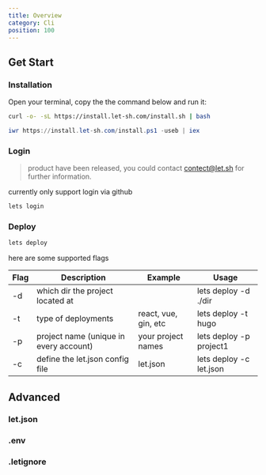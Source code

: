 ```yaml
---
title: Overview
category: Cli
position: 100
---
```


## Get Start

### Installation

Open your terminal, copy the the command below and run it:

<code-group>
  <code-block label="linux/macOS" active>

```bash
curl -o- -sL https://install.let-sh.com/install.sh | bash
```

  </code-block>
  <code-block label="Windows">

```powershell
iwr https://install.let-sh.com/install.ps1 -useb | iex
```

  </code-block>
</code-group>

### Login

> product have been released, you could contact contect@let.sh for further information.

currently only support login via github

```bash
lets login
```

### Deploy

```bash
lets deploy
```

here are some supported flags

| Flag | Description                            | Example              | Usage                   |
| ---- | -------------------------------------- | -------------------- | ----------------------- |
| -d   | which dir the project located at       |                      | lets deploy -d ./dir    |
| -t   | type of deployments                    | react, vue, gin, etc | lets deploy -t hugo     |
| -p   | project name (unique in every account) | your project names   | lets deploy -p project1 |
| -c   | define the let.json config file        | let.json             | lets deploy -c let.json |

## Advanced

### let.json

### .env

### .letignore
